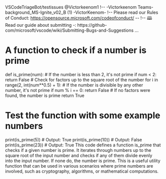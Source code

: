VSCodeTriageBot/testissues
@Victorkeenom1
!-- -Victorkeenom Teams-background_MS-Ignite_v02_B (1) -VictorKeenom- !-- Please read our Rules of Conduct: https://opensource.microsoft.com/codeofconduct/ -- !-- 🕮 Read our guide about submitting -: https://github-com/microsoft/vscode/wiki/Submitting-Bugs-and-Suggestions ...

# A function to check if a number is prime
def is_prime(num):
    # If the number is less than 2, it's not prime
    if num < 2:
        return False
    # Check for factors up to the square root of the number
    for i in range(2, int(num**0.5) + 1):
        # If the number is divisible by any other number, it's not prime
        if num % i == 0:
            return False
    # If no factors were found, the number is prime
    return True

# Test the function with some example numbers
print(is_prime(5))  # Output: True
print(is_prime(10)) # Output: False
print(is_prime(23)) # Output: True
This code defines a function is_prime that checks if a given number is prime. It iterates through numbers up to the square root of the input number and checks if any of them divide evenly into the input number. If none do, the number is prime. This is a useful utility function that can be used in various scenarios where prime numbers are involved, such as cryptography, algorithms, or mathematical computations.




